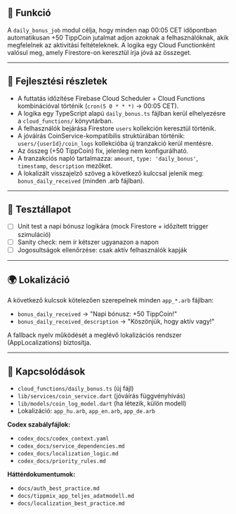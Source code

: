 ## 🎯 Funkció

A `daily_bonus_job` modul célja, hogy minden nap 00:05 CET időpontban automatikusan +50 TippCoin jutalmat adjon azoknak a felhasználóknak, akik megfelelnek az aktivitási feltételeknek. A logika egy Cloud Functionként valósul meg, amely Firestore-on keresztül írja jóvá az összeget.

---

## 🧠 Fejlesztési részletek

* A futtatás időzítése Firebase Cloud Scheduler + Cloud Functions kombinációval történik (`cron(5 0 * * *)` → 00:05 CET).
* A logika egy TypeScript alapú `daily_bonus.ts` fájlban kerül elhelyezésre a `cloud_functions/` könyvtárban.
* A felhasználók bejárása Firestore `users` kollekción keresztül történik.
* A jóváírás CoinService-kompatibilis struktúrában történik: `users/{userId}/coin_logs` kollekcióba új tranzakció kerül mentésre.
* Az összeg (+50 TippCoin) fix, jelenleg nem konfigurálható.
* A tranzakciós napló tartalmazza: `amount`, `type: 'daily_bonus'`, `timestamp`, `description` mezőket.
* A lokalizált visszajelző szöveg a következő kulccsal jelenik meg: `bonus_daily_received` (minden .arb fájlban).

---

## 🧪 Tesztállapot

* [ ] Unit test a napi bónusz logikára (mock Firestore + időzített trigger szimuláció)
* [ ] Sanity check: nem ír kétszer ugyanazon a napon
* [ ] Jogosultságok ellenőrzése: csak aktív felhasználók kapják

---

## 🌍 Lokalizáció

A következő kulcsok kötelezően szerepelnek minden `app_*.arb` fájlban:

* `bonus_daily_received` → "Napi bónusz: +50 TippCoin!"
* `bonus_daily_received_description` → "Köszönjük, hogy aktív vagy!"

A fallback nyelv működését a meglévő lokalizációs rendszer (AppLocalizations) biztosítja.

---

## 📎 Kapcsolódások

* `cloud_functions/daily_bonus.ts` (új fájl)
* `lib/services/coin_service.dart` (jóváírás függvényhívás)
* `lib/models/coin_log_model.dart` (ha létezik, külön modell)
* Lokalizáció: `app_hu.arb`, `app_en.arb`, `app_de.arb`

**Codex szabályfájlok:**

* `codex_docs/codex_context.yaml`
* `codex_docs/service_dependencies.md`
* `codex_docs/localization_logic.md`
* `codex_docs/priority_rules.md`

**Háttérdokumentumok:**

* `docs/auth_best_practice.md`
* `docs/tippmix_app_teljes_adatmodell.md`
* `docs/localization_best_practice.md`

